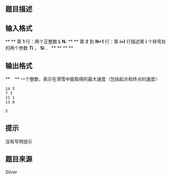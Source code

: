 


## 题目描述
## 输入格式
** ** 第 **1** 行：两个正整数 **L N.** 
** ** 第 **2** 到 **N+1** 行：第 **i+l** 行描述第 **i** 个转弯处的两个参数 **Ti** ， **Si** ．
** ** 
** ** 
## 输出格式
**    ** 一个整数，表示在滑雪中能取得的最大速度（包括起点和终点的速度）

```input1
14 3
7 3
11 1
13 8

```

```output1
5
```

## 提示
没有写明提示
## 题目来源
Silver


